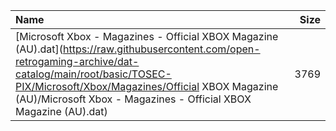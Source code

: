 |Name|Size|
|:---|---:|
|[Microsoft Xbox - Magazines - Official XBOX Magazine (AU).dat](https://raw.githubusercontent.com/open-retrogaming-archive/dat-catalog/main/root/basic/TOSEC-PIX/Microsoft/Xbox/Magazines/Official XBOX Magazine (AU)/Microsoft Xbox - Magazines - Official XBOX Magazine (AU).dat)|3769|
